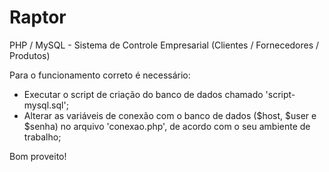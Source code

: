 # Raptor
PHP / MySQL - Sistema de Controle Empresarial (Clientes / Fornecedores / Produtos)

Para o funcionamento correto é necessário:
+ Executar o script de criação do banco de dados chamado 'script-mysql.sql';
+ Alterar as variáveis de conexão com o banco de dados ($host, $user e $senha) no arquivo 'conexao.php', de acordo com o seu ambiente de trabalho;

Bom proveito!
